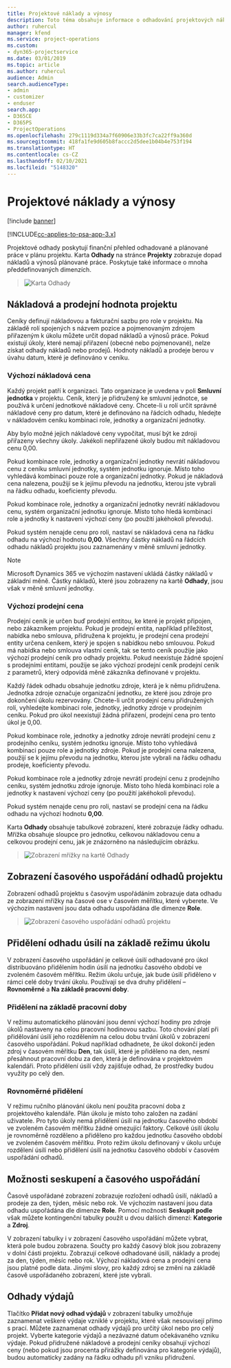 ```yaml
---
title: Projektové náklady a výnosy
description: Toto téma obsahuje informace o odhadování projektových nákladů a výnosů.
author: ruhercul
manager: kfend
ms.service: project-operations
ms.custom:
- dyn365-projectservice
ms.date: 03/01/2019
ms.topic: article
ms.author: ruhercul
audience: Admin
search.audienceType:
- admin
- customizer
- enduser
search.app:
- D365CE
- D365PS
- ProjectOperations
ms.openlocfilehash: 279c1119d334a7f60906e33b3fc7ca22ff9a360d
ms.sourcegitcommit: 418fa1fe9d605b8faccc2d5dee1b04b4e753f194
ms.translationtype: HT
ms.contentlocale: cs-CZ
ms.lasthandoff: 02/10/2021
ms.locfileid: "5148320"
---
```

# <a name="project-costs-and-revenue"></a>Projektové náklady a výnosy

[!include [banner](../includes/psa-now-project-operations.md)]

[!INCLUDE[cc-applies-to-psa-app-3.x](../includes/cc-applies-to-psa-app-3x.md)]

Projektové odhady poskytují finanční přehled odhadované a plánované práce v plánu projektu. Karta **Odhady** na stránce **Projekty** zobrazuje dopad nákladů a výnosů plánované práce. Poskytuje také informace o mnoha předdefinovaných dimenzích. 

> ![Karta Odhady](media/project-5.png)

## <a name="cost-and-sales-values-of-the-project"></a>Nákladová a prodejní hodnota projektu

Ceníky definují nákladovou a fakturační sazbu pro role v projektu. Na základě rolí spojených s názvem pozice a pojmenovaným zdrojem přiřazeným k úkolu můžete určit dopad nákladů a výnosů práce. Pokud existují úkoly, které nemají přiřazení (obecné nebo pojmenované), nelze získat odhady nákladů nebo prodejů. Hodnoty nákladů a prodeje berou v úvahu datum, které je definováno v ceníku.

### <a name="default-cost-price"></a>Výchozí nákladová cena  

Každý projekt patří k organizaci. Tato organizace je uvedena v poli **Smluvní jednotka** v projektu. Ceník, který je přidružený ke smluvní jednotce, se používá k určení jednotkové nákladové ceny. Chcete-li u rolí určit správné nákladové ceny pro datum, které je definováno na řádcích odhadu, hledejte v nákladovém ceníku kombinaci role, jednotky a organizační jednotky. 

Aby bylo možné jejich nákladové ceny vypočítat, musí být ke zdroji přiřazeny všechny úkoly. Jakékoli nepřiřazené úkoly budou mít nákladovou cenu 0,00.

Pokud kombinace role, jednotky a organizační jednotky nevrátí nákladovou cenu z ceníku smluvní jednotky, systém jednotku ignoruje. Místo toho vyhledává kombinaci pouze role a organizační jednotky. Pokud je nákladová cena nalezena, použijí se k jejímu převodu na jednotku, kterou jste vybrali na řádku odhadu, koeficienty převodu.

Pokud kombinace role, jednotky a organizační jednotky nevrátí nákladovou cenu, systém organizační jednotku ignoruje. Místo toho hledá kombinaci role a jednotky k nastavení výchozí ceny (po použití jakéhokoli převodu).

Pokud systém nenajde cenu pro roli, nastaví se nákladová cena na řádku odhadu na výchozí hodnotu **0,00**. Všechny částky nákladů na řádcích odhadu nákladů projektu jsou zaznamenány v měně smluvní jednotky.

> [!NOTE]
> Microsoft Dynamics 365 ve výchozím nastavení ukládá částky nákladů v základní měně. Částky nákladů, které jsou zobrazeny na kartě **Odhady**, jsou však v měně smluvní jednotky.  

### <a name="default-sales-price"></a>Výchozí prodejní cena 

Prodejní ceník je určen buď prodejní entitou, ke které je projekt připojen, nebo zákazníkem projektu. Pokud je prodejní entita, například příležitost, nabídka nebo smlouva, přidružena k projektu, je prodejní cena prodejní entity určena ceníkem, který je spojen s nabídkou nebo smlouvou. Pokud má nabídka nebo smlouva vlastní ceník, tak se tento ceník použije jako výchozí prodejní ceník pro odhady projektu. Pokud neexistuje žádné spojení s prodejními entitami, použije se jako výchozí prodejní ceník prodejní ceník z parametrů, který odpovídá měně zákazníka definované v projektu.

Každý řádek odhadu obsahuje jednotku zdroje, která je k němu přidružena. Jednotka zdroje označuje organizační jednotku, ze které jsou zdroje pro dokončení úkolu rezervovány. Chcete-li určit prodejní cenu přidružených rolí, vyhledejte kombinaci role, jednotky, jednotky zdroje v prodejním ceníku. Pokud pro úkol neexistují žádná přiřazení, prodejní cena pro tento úkol je 0,00.

Pokud kombinace role, jednotky a jednotky zdroje nevrátí prodejní cenu z prodejního ceníku, systém jednotku ignoruje. Místo toho vyhledává kombinaci pouze role a jednotky zdroje. Pokud je prodejní cena nalezena, použijí se k jejímu převodu na jednotku, kterou jste vybrali na řádku odhadu prodeje, koeficienty převodu. 

Pokud kombinace role a jednotky zdroje nevrátí prodejní cenu z prodejního ceníku, systém jednotku zdroje ignoruje. Místo toho hledá kombinaci role a jednotky k nastavení výchozí ceny (po použití jakéhokoli převodu).

Pokud systém nenajde cenu pro roli, nastaví se prodejní cena na řádku odhadu na výchozí hodnotu **0,00**.

Karta **Odhady** obsahuje tabulkové zobrazení, které zobrazuje řádky odhadu. Mřížka obsahuje sloupce pro jednotku, celkovou nákladovou cenu a celkovou prodejní cenu, jak je znázorněno na následujícím obrázku. 

> ![Zobrazení mřížky na kartě Odhady](media/project-6.png)

## <a name="time-phased-view-of-project-estimates"></a>Zobrazení časového uspořádání odhadů projektu

Zobrazení odhadů projektu s časovým uspořádáním zobrazuje data odhadu ze zobrazení mřížky na časové ose v časovém měřítku, které vyberete. Ve výchozím nastavení jsou data odhadu uspořádána dle dimenze **Role**.

> ![Zobrazení časového uspořádání odhadů projektu](media/project-7.png)

## <a name="allocating-estimated-effort-based-on-the-task-mode"></a>Přidělení odhadu úsilí na základě režimu úkolu

V zobrazení časového uspořádání je celkové úsilí odhadované pro úkol distribuováno přidělením hodin úsilí na jednotku časového období ve zvoleném časovém měřítku. Režim úkolu určuje, jak bude úsilí přiděleno v rámci celé doby trvání úkolu. Používají se dva druhy přidělení – **Rovnoměrné** a **Na základě pracovní doby**.

### <a name="work-hours-based-allocation"></a>Přidělení na základě pracovní doby
 
V režimu automatického plánování jsou denní výchozí hodiny pro zdroje úkolů nastaveny na celou pracovní hodinovou sazbu. Toto chování platí při přidělování úsilí jeho rozdělením na celou dobu trvání úkolů v zobrazení časového uspořádání. Pokud například odhadnete, že úkol dokončí jeden zdroj v časovém měřítku **Den**, tak úsilí, které je přiděleno na den, nesmí přesáhnout pracovní dobu za den, která je definována v projektovém kalendáři. Proto přidělení úsilí vždy zajišťuje odhad, že prostředky budou využity po celý den.

### <a name="even-allocation"></a>Rovnoměrné přidělení

V režimu ručního plánování úkolu není použita pracovní doba z projektového kalendáře. Plán úkolu je místo toho založen na zadání uživatele. Pro tyto úkoly nemá přidělení úsilí na jednotku časového období ve zvoleném časovém měřítku žádné omezující faktory. Celkové úsilí úkolu je rovnoměrně rozděleno a přiděleno pro každou jednotku časového období ve zvoleném časovém měřítku. Proto režim úkolu definovaný v úkolu určuje rozdělení úsilí nebo přidělení úsilí na jednotku časového období v časovém uspořádání odhadů.

## <a name="grouping-and-time-phasing-options"></a>Možnosti seskupení a časového uspořádání

Časově uspořádané zobrazení zobrazuje rozložení odhadů úsilí, nákladů a prodeje za den, týden, měsíc nebo rok. Ve výchozím nastavení jsou data odhadu uspořádána dle dimenze **Role**. Pomocí možnosti **Seskupit podle** však můžete kontingenční tabulky použít u dvou dalších dimenzí: **Kategorie** a **Zdroj**.

V zobrazení tabulky i v zobrazení časového uspořádání můžete vybrat, která pole budou zobrazena. Součty pro každý časový blok jsou zobrazeny v dolní části projektu. Zobrazují celkové odhadované úsilí, náklady a prodej za den, týden, měsíc nebo rok. Výchozí nákladová cena a prodejní cena jsou platné podle data. Jinými slovy, pro každý zdroj se změní na základě časově uspořádaného zobrazení, které jste vybrali.

## <a name="expense-estimates"></a>Odhady výdajů

Tlačítko **Přidat nový odhad výdajů** v zobrazení tabulky umožňuje zaznamenat veškeré výdaje vzniklé v projektu, které však nesouvisejí přímo s prací. Můžete zaznamenat odhady výdajů pro určitý úkol nebo pro celý projekt. Vyberte kategorie výdajů a nezávazné datum očekávaného vzniku výdaje. Pokud přidružené nákladové a prodejní ceníky obsahují výchozí ceny (nebo pokud jsou procenta přirážky definována pro kategorie výdajů), budou automaticky zadány na řádku odhadu při vzniku přidružení.

